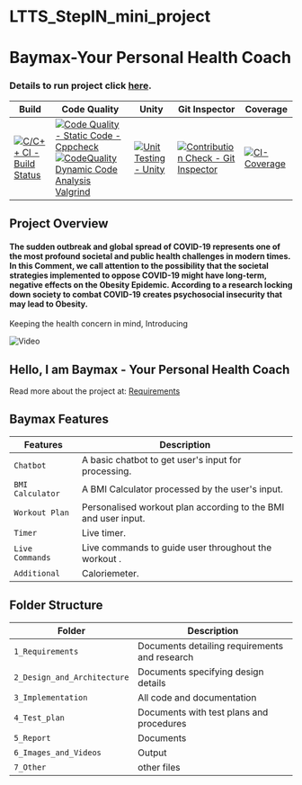 # LTTS_StepIN_mini_project
<H1> Baymax-Your Personal Health Coach </H1>

### Details to run project click [here](https://github.com/ajith-io/LTTS_StepIN_mini_project/blob/main/3_Implementation/README.md).
Build | Code Quality | Unity | Git Inspector | Coverage
------|----------|-------|--------------|-------
[![C/C++ CI - Build Status](https://github.com/ajith-io/LTTS_StepIN_mini_project/actions/workflows/cbuild.yml/badge.svg)](https://github.com/ajith-io/LTTS_StepIN_mini_project/actions/workflows/cbuild.yml) | [![Code Quality - Static Code - Cppcheck](https://github.com/ajith-io/LTTS_StepIN_mini_project/actions/workflows/cppcheck.yml/badge.svg)](https://github.com/ajith-io/LTTS_StepIN_mini_project/actions/workflows/cppcheck.yml) [![CodeQuality Dynamic Code Analysis Valgrind](https://github.com/ajith-io/LTTS_StepIN_mini_project/actions/workflows/dynamicanalysis.yml/badge.svg)](https://github.com/ajith-io/LTTS_StepIN_mini_project/actions/workflows/dynamicanalysis.yml) | [![Unit Testing - Unity](https://github.com/ajith-io/LTTS_StepIN_mini_project/actions/workflows/unity.yml/badge.svg)](https://github.com/ajith-io/LTTS_StepIN_mini_project/actions/workflows/unity.yml) | [![Contribution Check - Git Inspector](https://github.com/ajith-io/LTTS_StepIN_mini_project/actions/workflows/gitinspector.yml/badge.svg)](https://github.com/ajith-io/LTTS_StepIN_mini_project/actions/workflows/gitinspector.yml) | [![CI-Coverage](https://github.com/ajith-io/LTTS_StepIN_mini_project/actions/workflows/coverage.yml/badge.svg)](https://github.com/ajith-io/LTTS_StepIN_mini_project/actions/workflows/coverage.yml)

<H2> Project Overview</H2>

<H4> The sudden outbreak and global spread of COVID-19 represents one of the most profound societal and public health challenges in modern times. In this Comment, we call attention to the possibility that the societal strategies implemented to oppose COVID-19 might have long-term, negative effects on the Obesity Epidemic. 
According to a research locking down society to combat COVID-19 creates psychosocial insecurity that may lead to Obesity.</H4>
  
Keeping the health concern in mind, Introducing

![Video](https://media.giphy.com/media/SMtENLJOV94ty/giphy.gif)

## Hello, I am Baymax - Your Personal Health Coach

Read more about the project at:
[Requirements](https://github.com/ajith-io/LTTS_StepIN_mini_project/blob/main/1_Requirements/README.md)
  
## Baymax Features
  Features            | Description
-------------------| -----------------------------------------
`Chatbot`   | A basic chatbot to get user's input for processing.
`BMI Calculator`         | A BMI Calculator processed by the user's input.
`Workout Plan` | Personalised workout plan according to the BMI and user input.
`Timer`  | Live timer.
`Live Commands`  | Live commands to guide user throughout the workout .
`Additional`  | Caloriemeter.

## Folder Structure
Folder             | Description
-------------------| -----------------------------------------
`1_Requirements`   | Documents detailing requirements and research
`2_Design_and_Architecture`         | Documents specifying design details
`3_Implementation` | All code and documentation
`4_Test_plan`      | Documents with test plans and procedures
`5_Report`      | Documents 
`6_Images_and_Videos`      | Output
`7_Other`      | other files
